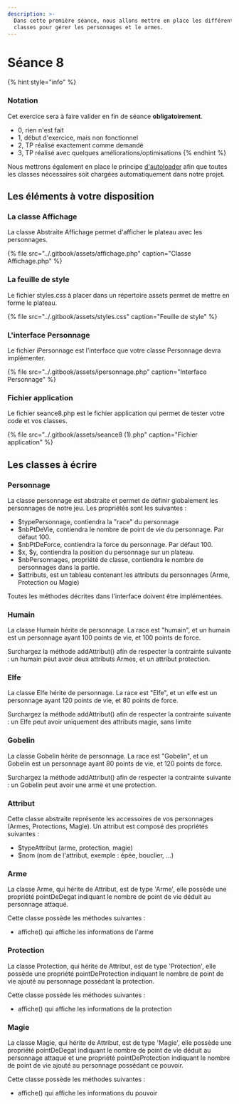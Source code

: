 ```yaml
---
description: >-
  Dans cette première séance, nous allons mettre en place les différentes
  classes pour gérer les personnages et le armes.
---
```


# Séance 8

{% hint style="info" %}
### Notation

Cet exercice sera à faire valider en fin de séance **obligatoirement**.

* 0, rien n'est fait
* 1, début d'exercice, mais non fonctionnel
* 2, TP réalisé exactement comme demandé
* 3, TP réalisé avec quelques améliorations/optimisations
{% endhint %}

Nous mettrons également en place le principe [d'autoloader](https://www.php.net/manual/fr/language.oop5.autoload.php) afin que toutes les classes nécessaires soit chargées automatiquement dans notre projet.

## Les éléments à votre disposition

### La classe Affichage

La classe Abstraite Affichage permet d'afficher le plateau avec les personnages.

{% file src="../.gitbook/assets/affichage.php" caption="Classe Affichage.php" %}

### La feuille de style

Le fichier styles.css à placer dans un répertoire assets permet de mettre en forme le plateau.

{% file src="../.gitbook/assets/styles.css" caption="Feuille de style" %}

### L'interface Personnage

Le fichier iPersonnage est l'interface que votre classe Personnage devra implémenter.

{% file src="../.gitbook/assets/ipersonnage.php" caption="Interface Personnage" %}

### Fichier application

Le fichier seance8.php est le fichier application qui permet de tester votre code et vos classes.

{% file src="../.gitbook/assets/seance8 \(1\).php" caption="Fichier application" %}

## Les classes à écrire

### Personnage

La classe personnage est abstraite et permet de définir globalement les personnages de notre jeu. Les propriétés sont les suivantes :

* $typePersonnage, contiendra la "race" du personnage
* $nbPtDeVie, contiendra le nombre de point de vie du personnage. Par défaut 100.
* $nbPtDeForce, contiendra la force du personnage. Par défaut 100.
* $x, $y, contiendra la position du personnage sur un plateau.
* $nbPersonnages, propriété de classe, contiendra le nombre de personnages dans la partie.
* $attributs, est un tableau contenant les attributs du personnages \(Arme, Protection ou Magie\)

Toutes les méthodes décrites dans l'interface doivent être implémentées.

### Humain

La classe Humain hérite de personnage. La race est "humain", et un humain est un personnage ayant 100 points de vie, et 100 points de force.

Surchargez la méthode addAttribut\(\) afin de respecter la contrainte suivante : un humain peut avoir deux attributs Armes, et un attribut protection.

### Elfe

La classe Elfe hérite de personnage. La race est "Elfe", et un elfe est un personnage ayant 120 points de vie, et 80 points de force.

Surchargez la méthode addAttribut\(\) afin de respecter la contrainte suivante : un Elfe peut avoir uniquement des attributs magie, sans limite

### Gobelin

La classe Gobelin hérite de personnage. La race est "Gobelin", et un Gobelin est un personnage ayant 80 points de vie, et 120 points de force.

Surchargez la méthode addAttribut\(\) afin de respecter la contrainte suivante : un Gobelin peut avoir une arme et une protection.

### Attribut

Cette classe abstraite représente les accessoires de vos personnages \(Armes, Protections, Magie\). Un attribut est composé des propriétés suivantes :

* $typeAttribut \(arme, protection, magie\)
* $nom \(nom de l'attribut, exemple : épée, bouclier, ...\)

### Arme

La classe Arme, qui hérite de Attribut, est de type 'Arme', elle possède une propriété pointDeDegat indiquant le nombre de point de vie déduit au personnage attaqué.

Cette classe possède les méthodes suivantes :

* affiche\(\) qui affiche les informations de l'arme

### Protection

La classe Protection, qui hérite de Attribut, est de type 'Protection', elle possède une propriété pointDeProtection indiquant le nombre de point de vie ajouté au personnage possédant la protection.

Cette classe possède les méthodes suivantes :

* affiche\(\) qui affiche les informations de la protection

### Magie

La classe Magie, qui hérite de Attribut, est de type 'Magie', elle possède une propriété pointDeDegat indiquant le nombre de point de vie déduit au personnage attaqué et une propriété pointDeProtection indiquant le nombre de point de vie ajouté au personnage possédant ce pouvoir.

Cette classe possède les méthodes suivantes :

* affiche\(\) qui affiche les informations du pouvoir

